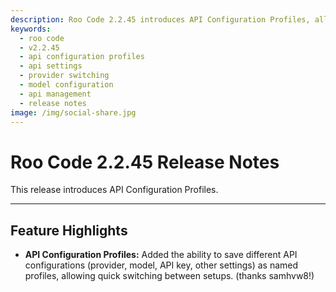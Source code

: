 ```yaml
---
description: Roo Code 2.2.45 introduces API Configuration Profiles, allowing you to save and quickly switch between different API setups and providers.
keywords:
  - roo code
  - v2.2.45
  - api configuration profiles
  - api settings
  - provider switching
  - model configuration
  - api management
  - release notes
image: /img/social-share.jpg
---
```


# Roo Code 2.2.45 Release Notes

This release introduces API Configuration Profiles.

---

## Feature Highlights

*   **API Configuration Profiles:** Added the ability to save different API configurations (provider, model, API key, other settings) as named profiles, allowing quick switching between setups. (thanks samhvw8!)